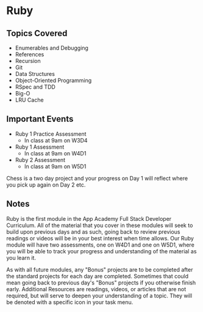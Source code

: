 # Ruby

## Topics Covered

- Enumerables and Debugging
- References
- Recursion
- Git
- Data Structures
- Object-Oriented Programming
- RSpec and TDD
- Big-O
- LRU Cache

## Important Events

- Ruby 1 Practice Assessment
  - In class at 9am on W3D4
- Ruby 1 Assessment
  - In class at 9am on W4D1
- Ruby 2 Assessment
  - In class at 9am on W5D1

Chess is a two day project and your progress on Day 1 will reflect where you
pick up again on Day 2 etc.

## Notes

Ruby is the first module in the App Academy Full Stack Developer Curriculum. All
of the material that you cover in these modules will seek to build upon previous
days and as such, going back to review previous readings or videos will be in
your best interest when time allows. Our Ruby module will have two assessments,
one on W4D1 and one on W5D1, where you will be able to track your progress and
understanding of the material as you learn it.

As with all future modules, any "Bonus" projects are to be completed after the
standard projects for each day are completed. Sometimes that could mean going
back to previous day's "Bonus" projects if you otherwise finish early.
Additional Resources are readings, videos, or articles that are not required,
but will serve to deepen your understanding of a topic. They will be denoted
with a specific icon in your task menu.
